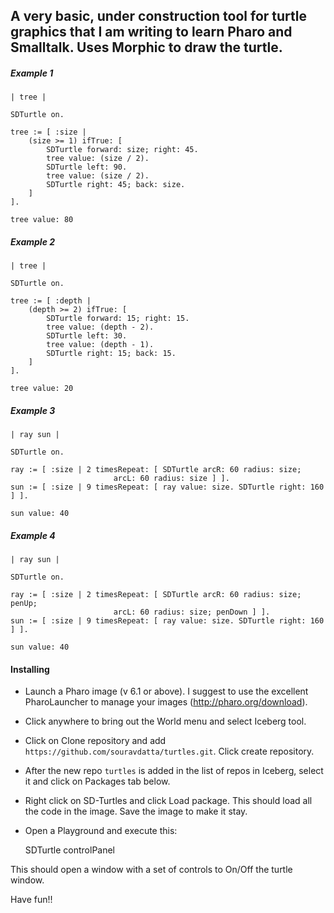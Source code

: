 ## A very basic, under construction tool for turtle graphics that I am writing to learn Pharo and Smalltalk. Uses Morphic to draw the turtle.

##### Example 1

    | tree |
    
    SDTurtle on.
    
    tree := [ :size |
	    (size >= 1) ifTrue: [
		    SDTurtle forward: size; right: 45.
		    tree value: (size / 2).
		    SDTurtle left: 90.
		    tree value: (size / 2).
		    SDTurtle right: 45; back: size.
	    ]
    ].
    
    tree value: 80

##### Example 2

    | tree |
    
    SDTurtle on.
    
    tree := [ :depth |
  	    (depth >= 2) ifTrue: [
		    SDTurtle forward: 15; right: 15.
		    tree value: (depth - 2).
		    SDTurtle left: 30.
		    tree value: (depth - 1).
		    SDTurtle right: 15; back: 15.
	    ]
    ].
    
    tree value: 20

##### Example 3

    | ray sun |
    
    SDTurtle on.
    
    ray := [ :size | 2 timesRepeat: [ SDTurtle arcR: 60 radius: size;
					       arcL: 60 radius: size ] ].
    sun := [ :size | 9 timesRepeat: [ ray value: size. SDTurtle right: 160 ] ].
    
    sun value: 40

##### Example 4

    | ray sun |
    
    SDTurtle on.
    
    ray := [ :size | 2 timesRepeat: [ SDTurtle arcR: 60 radius: size; penUp;
					       arcL: 60 radius: size; penDown ] ].
    sun := [ :size | 9 timesRepeat: [ ray value: size. SDTurtle right: 160 ] ].
    
    sun value: 40
    
    
#### Installing
* Launch a Pharo image (v 6.1 or above). I suggest to use the excellent PharoLauncher to manage your images (http://pharo.org/download).

* Click anywhere to bring out the World menu and select Iceberg tool.

* Click on Clone repository and add `https://github.com/souravdatta/turtles.git`. Click create repository.

* After the new repo `turtles` is added in the list of repos in Iceberg, select it and click on Packages tab below.

* Right click on SD-Turtles and click Load package. This should load all the code in the image. Save the image to make it stay.

* Open a Playground and execute this:

	SDTurtle controlPanel


This should open a window with a set of controls to On/Off the turtle window.

Have fun!!



